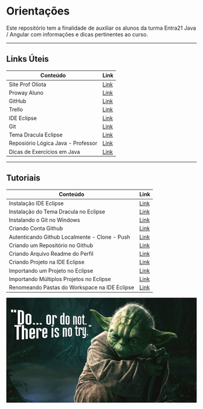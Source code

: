 # Orientações

Este repositório  tem a finalidade de auxiliar os alunos da turma Entra21 Java / Angular com informações e dicas pertinentes ao curso.

---

## Links Úteis

| Conteúdo | Link |
|------|---------|
|Site Prof Oliota|[Link](https://oliota.com)
|Proway Aluno|[Link](https://externo.proway.com.br/login-aluno)
|GitHub|[Link](https://github.com/)
|Trello|[Link](https://trello.com/)
|IDE Eclipse|[Link](https://www.eclipse.org/downloads/packages/installer)
|Git|[Link](https://git-scm.com/)
|Tema Dracula Eclipse|[Link](https://draculatheme.com/)
|Reposiório Lógica Java - Professor|[Link](https://github.com/oliota/entra21-aulas-logica-java)
|Dicas de Exercícios em Java|[Link](https://github.com/seiler-emerson/Exercicios_Java)

---

## Tutoriais

| Conteúdo | Link |
|------|---------|
|Instalação IDE Eclipse|[Link](https://www.youtube.com/watch?v=cuq6E6lrbKc&t)
|Instalação do Tema Dracula no Eclipse|[Link](https://www.youtube.com/watch?v=0uphTI4YCVw&)
|Instalando o Git no Windows|[Link](https://www.youtube.com/watch?v=TNOaiLsaHWg)
|Criando Conta Github|[Link](https://www.youtube.com/watch?v=7eSTGI7pckU)
|Autenticando Github Localmente - Clone - Push|[Link](https://www.youtube.com/watch?v=DfZXmpJBY8g)
|Criando um Repositório no Github|[Link](https://www.youtube.com/watch?v=dPwZdSwLAlI)
|Criando Arquivo Readme do Perfil|[Link](https://www.youtube.com/watch?v=w_I72wVVTDE)
|Criando Projeto na IDE Eclipse|[Link](https://www.youtube.com/watch?v=MnbOvxmOET0)
|Importando um Projeto no Eclipse|[Link](https://www.youtube.com/watch?v=R-8OF9ipeT8)
|Importando Múltiplos Projetos no Eclipse|[Link](https://www.youtube.com/watch?v=xmMX_8XTyAY)
|Renomeando Pastas do Workspace na IDE Eclipse|[Link](https://www.youtube.com/watch?v=xPUZNtjBQSM)

![Yoda](./img/yoda_phrase.png)